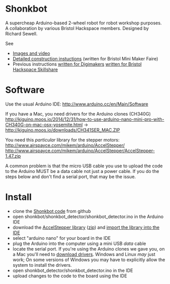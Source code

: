 # Shonkbot

A supercheap Arduino-based 2-wheel robot for robot workshop purposes.
A collaboration by various Bristol Hackspace members. Designed by Richard Sewell.

See 

* [Images and video](http://jarkman.co.uk/catalog/robots/shonkbot.htm)
* [Detailed construction instuctions](https://docs.google.com/document/d/1Y1hGiGaJtApV0hxRIG7Nc1STsIToJKDkXVcSrjUtcPU/edit) (written for Bristol Mini Maker Faire)
* Previous instructions [written for Digimakers](http://bit.ly/1GEuDTD) [written for Bristol Hackspace Skillshare](http://bit.ly/1N9sv5e)

# Software

Use the usual Arduino IDE: 
 http://www.arduino.cc/en/Main/Software

If you have a Mac, you need drivers for the Arduino clones (CH340G)
 http://kiguino.moos.io/2014/12/31/how-to-use-arduino-nano-mini-pro-with-CH340G-on-mac-osx-yosemite.html
 -> http://kiguino.moos.io/downloads/CH341SER_MAC.ZIP

You need this _particular_ library for the stepper motors:
 http://www.airspayce.com/mikem/arduino/AccelStepper/
 http://www.airspayce.com/mikem/arduino/AccelStepper/AccelStepper-1.47.zip

A common problem is that the micro USB cable you use to upload the code to the Arduino MUST be a data cable not just a power cable. If you do the steps below and don't find a serial port, that may be the issue.

# Install

 * clone the [Shonkbot code](https://github.com/jarkman/shonkbot) from github
 * open shonkbot/shonkbot_detector/shonkbot_detector.ino in the Arduino IDE
 * download the [AccelStepper library](http://www.airspayce.com/mikem/arduino/AccelStepper/index.html) ([zip](http://www.airspayce.com/mikem/arduino/AccelStepper/AccelStepper-1.47.zip)) and [import the library into the IDE](http://www.arduino.cc/en/Guide/Libraries)
 * select "arduino nano" for your board in the IDE
 * plug the Arduino into the computer using a mini USB _data_ cable
 * locate the serial port. If you're using the Arduino clones we gave you, on a Mac you'll need to [download drivers](http://kiguino.moos.io/2014/12/31/how-to-use-arduino-nano-mini-pro-with-CH340G-on-mac-osx-yosemite.html). Windows and Linux _may_ just work; On some versions of Windows you may have to explicitly allow the system to install the drivers.
 * open shonkbot_detector/shonkbot_detector.ino in the IDE
 * upload changes to the code to the board using the IDE
